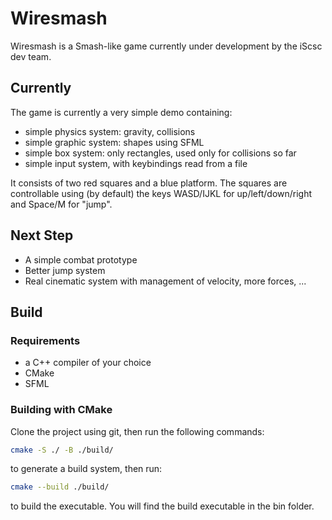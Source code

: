# Wiresmash

Wiresmash is a Smash-like game currently under development by the iScsc dev team.

## Currently

The game is currently a very simple demo containing:

- simple physics system: gravity, collisions
- simple graphic system: shapes using SFML
- simple box system: only rectangles, used only for collisions so far
- simple input system, with keybindings read from a file

It consists of two red squares and a blue platform. The squares are controllable using (by default) the keys WASD/IJKL for up/left/down/right and Space/M for "jump".

## Next Step

- A simple combat prototype
- Better jump system
- Real cinematic system with management of velocity, more forces, ...

## Build

### Requirements

- a C++ compiler of your choice
- CMake
- SFML

### Building with CMake

Clone the project using git, then run the following commands:

```bash
cmake -S ./ -B ./build/
```

to generate a build system, then run:

```bash
cmake --build ./build/
```

to build the executable. You will find the build executable in the bin folder.
